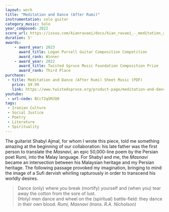 ```yaml
---
layout: work
title: "Meditation and Dance (After Rumi)"
instrumentation: solo guitar
category_music: Solo
year_composed: 2022
score_url: https://issuu.com/kianravaei/docs/kian_ravaei_-_meditation_and_dance_after_rumi_-_
duration: 5'
awards:
    - award_year: 2023
      award_title: Logan Purcell Guitar Composition Competition
      award_rank: Winner
    - award_year: 2022
      award_title: Twisted Spruce Music Foundation Composition Prize
      award_rank: Third Place
purchase:
 - title: Meditation and Dance (After Rumi) Sheet Music (PDF)
   price: $9.99
   link: https://www.twistedspruce.org/product-page/meditation-and-dance-after-rumi-by-kian-ravaei
youtube:
 - url-code: BCc72q5MJQ0
tags:
 - Iranian Culture
 - Social Justice
 - Poetry
 - Literature
 - Spirituality
---
```

The guitarist Shabyl Ajmal, for whom I wrote this piece, told me something amazing at the beginning of our collaboration: his late father was the first person to translate the _Masnavi_, an epic 50,000-line poem by the Persian poet Rumi, into the Malay language. For Shabyl and me, the _Masnavi_ became an intersection between his Malaysian heritage and my Persian heritage. The following passage provoked my imagination, bringing to mind the image of a Sufi dervish whirling rapturously in order to transcend his worldly desires.

<blockquote>
<p>
<span>Dance (only) where you break (mortify) yourself and (when you) tear away the cotton from the sore of lust.<br>
(Holy) men dance and wheel on the (spiritual) battle-field: they dance in their own blood.</span>
<cite>Rumi, <i>Masnavi</i> (trans. R.A. Nicholson)</cite>
</p>
</blockquote>